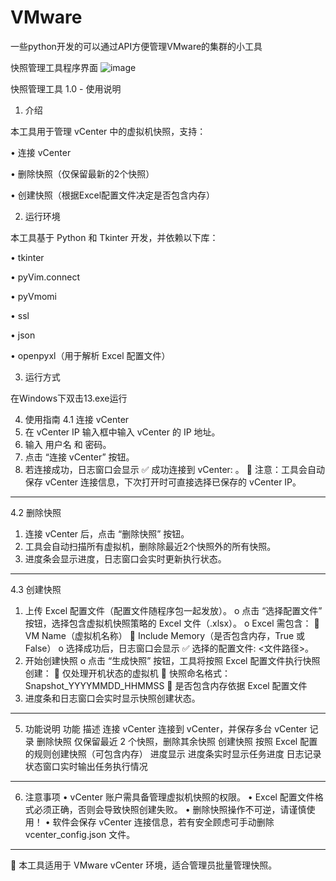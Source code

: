 # VMware
一些python开发的可以通过API方便管理VMware的集群的小工具

快照管理工具程序界面
![image](https://github.com/user-attachments/assets/9b5c596e-9e19-4eeb-80d1-b08f0ae6c00a)

快照管理工具 1.0 - 使用说明

1. 介绍
   
本工具用于管理 vCenter 中的虚拟机快照，支持：

•	连接 vCenter

•	删除快照（仅保留最新的2个快照）

•	创建快照（根据Excel配置文件决定是否包含内存）

2. 运行环境
   
 
本工具基于 Python 和 Tkinter 开发，并依赖以下库：

•	tkinter

•	pyVim.connect

•	pyVmomi

•	ssl

•	json

•	openpyxl（用于解析 Excel 配置文件）

3. 运行方式
      
在Windows下双击13.exe运行

4. 使用指南
4.1 连接 vCenter
1.	在 vCenter IP 输入框中输入 vCenter 的 IP 地址。
2.	输入 用户名 和 密码。
3.	点击 “连接 vCenter” 按钮。
4.	若连接成功，日志窗口会显示 ✅ 成功连接到 vCenter: <IP>。
📌 注意：工具会自动保存 vCenter 连接信息，下次打开时可直接选择已保存的 vCenter IP。
________________________________________
4.2 删除快照
1.	连接 vCenter 后，点击 “删除快照” 按钮。
2.	工具会自动扫描所有虚拟机，删除除最近2个快照外的所有快照。
3.	进度条会显示进度，日志窗口会实时更新执行状态。
________________________________________
4.3 创建快照
1.	上传 Excel 配置文件（配置文件随程序包一起发放）。
o	点击 “选择配置文件” 按钮，选择包含虚拟机快照策略的 Excel 文件（.xlsx）。
o	Excel 需包含： 
	VM Name（虚拟机名称）
	Include Memory（是否包含内存，True 或 False）
o	选择成功后，日志窗口会显示 ✅ 选择的配置文件: <文件路径>。
2.	开始创建快照
o	点击 “生成快照” 按钮，工具将按照 Excel 配置文件执行快照创建： 
	仅处理开机状态的虚拟机
	快照命名格式：Snapshot_YYYYMMDD_HHMMSS
	是否包含内存依据 Excel 配置文件
3.	进度条和日志窗口会实时显示快照创建状态。
________________________________________
5. 功能说明
功能	描述
连接 vCenter	连接到 vCenter，并保存多台 vCenter 记录
删除快照	仅保留最近 2 个快照，删除其余快照
创建快照	按照 Excel 配置的规则创建快照（可包含内存）
进度显示	进度条实时显示任务进度
日志记录	状态窗口实时输出任务执行情况
________________________________________
6. 注意事项
•	vCenter 账户需具备管理虚拟机快照的权限。
•	Excel 配置文件格式必须正确，否则会导致快照创建失败。
•	删除快照操作不可逆，请谨慎使用！
•	软件会保存 vCenter 连接信息，若有安全顾虑可手动删除 vcenter_config.json 文件。
________________________________________
📌 本工具适用于 VMware vCenter 环境，适合管理员批量管理快照。
